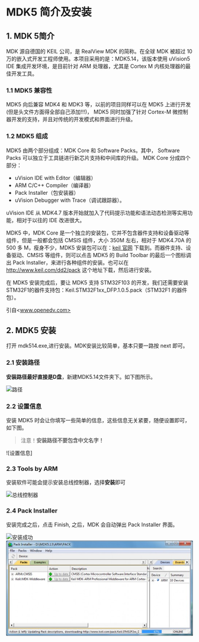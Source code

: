 # MDK5 简介及安装

## 1. MDK 5简介

MDK 源自德国的 KEIL 公司，是 RealView MDK 的简称。在全球 MDK 被超过 10 万的嵌入式开发工程师使用。本项目采用的是：MDK5.14，该版本使用 uVision5 IDE 集成开发环境，是目前针对 ARM 处理器，尤其是 Cortex M 内核处理器的最佳开发工具。

### 1.1 MDK5 兼容性

MDK5 向后兼容 MDK4 和 MDK3 等，以前的项目同样可以在 MDK5 上进行开发(但是头文件方面得全部自己添加!!!)， MDK5 同时加强了针对 Cortex-M 微控制器开发的支持，并且对传统的开发模式和界面进行升级。

### 1.2 MDK5 组成

MDK5 由两个部分组成：MDK Core 和 Software Packs。其中， Software Packs 可以独立于工具链进行新芯片支持和中间库的升级。
MDK Core 分成四个部分：

- uVision IDE with Editor（编辑器）
- ARM C/C++ Compiler（编译器）
- Pack Installer（包安装器）
- uVision Debugger with Trace（调试跟踪器）。

uVision IDE 从 MDK4.7 版本开始就加入了代码提示功能和语法动态检测等实用功能，相对于以往的 IDE 改进很大。

MDK5 中，MDK Core 是一个独立的安装包，它并不包含器件支持和设备驱动等组件，但是一般都会包括 CMSIS 组件，大小 350M 左右，相对于 MDK4.70A 的 500 多 M，瘦身不少，MDK5 安装包可以在：[keil 官网] 下载到。而器件支持、设备驱动、CMSIS 等组件，则可以点击 MDK5 的 Build Toolbar 的最后一个图标调出 Pack Installer，来进行各种组件的安装。也可以在 <http://www.keil.com/dd2/pack>  这个地址下载，然后进行安装。

在 MDK5 安装完成后，要让 MDK5 支持 STM32F103 的开发，我们还需要安装 STM32F1的器件支持包：Keil.STM32F1xx_DFP.1.0.5.pack（STM32F1 的器件包）。

引自<www.openedv.com>

## 2. MDK5 安装

打开 mdk514.exe,进行安装。MDK安装比较简单，基本只要一路按 next 即可。

### 2.1 安装路径

**安装路径最好直接是D盘**，新建MDK5.14文件夹下。如下图所示。

![路径]()

### 2.2 设置信息

安装 MDK5 时会让你填写一些简单的信息，这些信息无关紧要，随便设置即可，如下图。

>注意！**安装路径不要包含中文名字！**

![设置信息]

### 2.3 Tools by ARM

安装软件可能会提示安装总线控制器，选择**安装**即可

![总线控制器](https://github.com/a-sleepy-cat/image-host/raw/master/fire-fighting-robot/%E7%AE%80%E6%98%8E%E6%95%99%E7%A8%8B/4.PNG)

### 2.4 Pack Installer

安装完成之后，点击 Finish, 之后，MDK 会自动弹出 Pack Installer 界面。

![安装成功](https://github.com/a-sleepy-cat/image-host/raw/master/fire-fighting-robot/%E7%AE%80%E6%98%8E%E6%95%99%E7%A8%8B/Image_005.jpg)
![包安装器](Image_006.jpg)

[keil 官网]: <http://www.keil.com/demo/eval/arm.htm> "http://www.keil.com/demo/eval/arm.htm"
